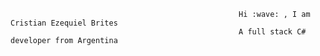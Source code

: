                                                        Hi :wave: , I am Cristian Ezequiel Brites 
                                                       A full stack C# developer from Argentina
